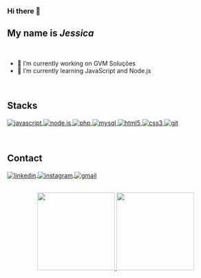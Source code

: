 ### Hi there 👋

## My name is _Jessica_

<br>

<!-- **jessycunha/jessycunha** is a ✨ _special_ ✨ repository because its `README.md` (this file) appears on your GitHub profile.
Here are some ideas to get you started: -->

- 🔭 I’m currently working on GVM Soluções
- 🌱 I’m currently learning JavaScript and Node.js

<!--
- 👯 I’m looking to collaborate on ...
- 🤔 I’m looking for help with ...
- 💬 Ask me about ...
- 📫 How to reach me: ...
- 😄 Pronouns: ...
- ⚡ Fun fact: ...
-->

<br>

## Stacks

<p align="left">
  <a href="https://www.linkedin.com/in/cunhajessica/" target="_blank">
    <img align="center" src="https://img.shields.io/badge/-JavaScript-05122A?style=flat&logo=javascript" alt="javascript"/>
  </a>
  <a href="https://www.linkedin.com/in/cunhajessica/" target="_blank">
    <img align="center" src="https://img.shields.io/badge/-Node.js-05122A?style=flat&logo=node.js" alt="node.js"/>
  </a>
  <a href="https://www.linkedin.com/in/cunhajessica/" target="_blank">
    <img align="center" src="https://img.shields.io/badge/-PHP-05122A?style=flat&logo=php" alt="php"/>
  </a>
  <a href="https://www.linkedin.com/in/cunhajessica/" target="_blank">
    <img align="center" src="https://img.shields.io/badge/-MySQL-05122A?style=flat&logo=mysql" alt="mysql"/>
  </a>
  <a href="https://www.linkedin.com/in/cunhajessica/" target="_blank">
    <img align="center" src="https://img.shields.io/badge/-HTML-05122A?style=flat&logo=HTML5" alt="html5"/>
  </a>
  <a href="https://www.linkedin.com/in/cunhajessica/" target="_blank">
    <img align="center" src="https://img.shields.io/badge/-CSS-05122A?style=flat&logo=CSS3" alt="css3"/>
  </a>
  <a href="https://www.linkedin.com/in/cunhajessica/" target="_blank">
    <img align="center" src="https://img.shields.io/badge/-Git-05122A?style=flat&logo=git" alt="git"/>
  </a>
</p>

<br>

## Contact

<p align="left">
  <a href="https://www.linkedin.com/in/cunhajessica/" target="_blank">
    <img align="center" src="https://img.shields.io/badge/-LINKEDIN-05122A?style=flat&logo=linkedin" alt="linkedin"/>
  </a>
  <a href="https://instagram.com/jessycunha13" target="_blank">
   <img align="center" src="https://img.shields.io/badge/-INSTAGRAM-05122A?style=flat&logo=instagram" alt="instagram"/>
  </a>
  <a href="mailto:jessic4cunha@gmail.com" target="_blank">
   <img align="center" src="https://img.shields.io/badge/-GMAIL-05122A?style=flat&logo=gmail" alt="gmail"/>
  </a>
</p>

<br>

<div align="center">
  <a href="https://github.com/jessycunha">
  <img height="180em" src="https://github-readme-stats.vercel.app/api?username=jessycunha&show_icons=true&theme=dracula&include_all_commits=true&count_private=true"/>
  <img height="180em" src="https://github-readme-stats.vercel.app/api/top-langs/?username=jessycunha&layout=compact&langs_count=7&theme=dracula"/>
</div>

